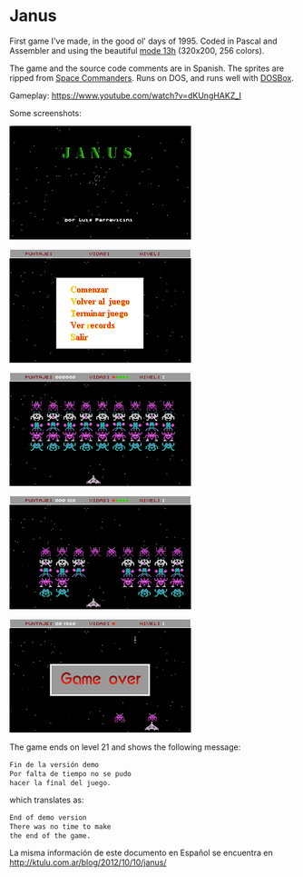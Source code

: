 Janus
=====

First game I've made, in the good ol' days of 1995.
Coded in Pascal and Assembler and using the beautiful [mode 13h](http://en.wikipedia.org/wiki/Mode_13h) (320x200, 256 colors).

The game and the source code comments are in Spanish. The sprites are ripped from [Space Commanders](http://en.wikipedia.org/wiki/Space_Commanders). Runs on DOS, and runs well with [DOSBox](http://www.dosbox.com/).

Gameplay: https://www.youtube.com/watch?v=dKUngHAKZ_I

Some screenshots:

![Screenshot](screenshots/janus_000.png)

![Screenshot](screenshots/janus_001.png)

![Screenshot](screenshots/janus_002.png)

![Screenshot](screenshots/janus_003.png)

![Screenshot](screenshots/janus_005.png)


The game ends on level 21 and shows the following message:

    Fin de la versión demo
    Por falta de tiempo no se pudo
    hacer la final del juego.

which translates as:

    End of demo version
    There was no time to make
    the end of the game.


La misma información de este documento en Español se encuentra en http://ktulu.com.ar/blog/2012/10/10/janus/

